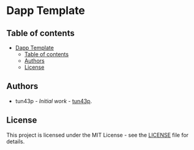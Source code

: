 # Dapp Template

## Table of contents

- [Dapp Template](#dapp-template)
  - [Table of contents](#table-of-contents)
  - [Authors](#authors)
  - [License](#license)

## Authors

- tun43p - _Initial work_ - [tun43p](https://github.com/tun43p).

## License

This project is licensed under the MIT License - see the [LICENSE](LICENSE) file for details.
